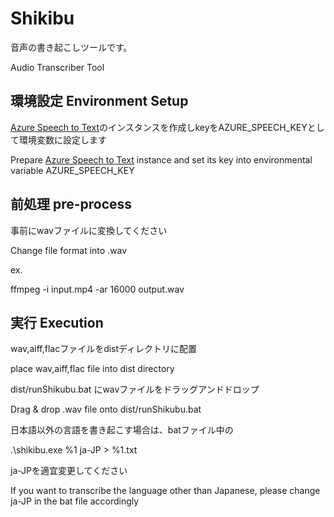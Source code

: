 # Shikibu
  
音声の書き起こしツールです。
  
Audio Transcriber Tool
  
## 環境設定 Environment Setup

[Azure Speech to Text](https://azure.microsoft.com/ja-jp/services/cognitive-services/speech-to-text/)のインスタンスを作成しkeyをAZURE_SPEECH_KEYとして環境変数に設定します
  
Prepare [Azure Speech to Text](https://azure.microsoft.com/ja-jp/services/cognitive-services/speech-to-text/) instance and set its key into environmental variable AZURE_SPEECH_KEY
  
## 前処理 pre-process
  
事前にwavファイルに変換してください
  
Change file format into .wav

ex.
  
ffmpeg -i input.mp4 -ar 16000 output.wav
  
## 実行 Execution

wav,aiff,flacファイルをdistディレクトリに配置

place wav,aiff,flac file into dist directory 
  
dist/runShikubu.bat にwavファイルをドラッグアンドドロップ
  
Drag & drop .wav file onto dist/runShikubu.bat
  
日本語以外の言語を書き起こす場合は、batファイル中の 
  
.\shikibu.exe %1 ja-JP > %1.txt
  
ja-JPを適宜変更してください
  
If you want to transcribe the language other than Japanese, please change ja-JP in the bat file accordingly
  